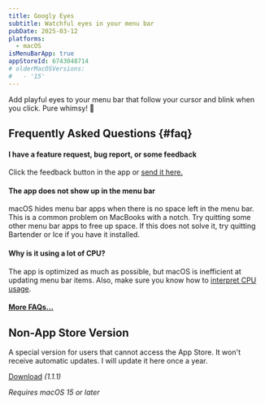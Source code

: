 ```yaml
---
title: Googly Eyes
subtitle: Watchful eyes in your menu bar
pubDate: 2025-03-12
platforms:
  - macOS
isMenuBarApp: true
appStoreId: 6743048714
# olderMacOSVersions:
#   - '15'
---
```


Add playful eyes to your menu bar that follow your cursor and blink when you click. Pure whimsy! 👀

## Frequently Asked Questions {#faq}

#### I have a feature request, bug report, or some feedback

Click the feedback button in the app or [send it here.](https://sindresorhus.com/feedback?product=Googly%20Eyes&referrer=Website-FAQ)

#### The app does not show up in the menu bar

macOS hides menu bar apps when there is no space left in the menu bar. This is a common problem on MacBooks with a notch. Try quitting some other menu bar apps to free up space. If this does not solve it, try quitting Bartender or Ice if you have it installed.

#### Why is it using a lot of CPU?

The app is optimized as much as possible, but macOS is inefficient at updating menu bar items. Also, make sure you know how to [interpret CPU usage](/apps/faq#high-cpu).

#### [More FAQs…](/apps/faq)

<!-- ## Older Versions

- []() for macOS 15+ -->

## Non-App Store Version

A special version for users that cannot access the App Store. It won't receive automatic updates. I will update it here once a year.

[Download](https://www.dropbox.com/scl/fi/pyxs34muy524a1irxtn05/Googly-Eyes-1.1.1-1742015870.zip?rlkey=k4sn2jq9xmmvqrd3kxdb0gb5l&raw=1) *(1.1.1)*

*Requires macOS 15 or later*

<script type="module" is:inline>
// Only the core measurements
const CONSTANTS = {
	EYE: {
		DIAMETER: 60,
		TOP: 96,
		LEFT: {
			LEFT_EYE: 74,
			RIGHT_EYE: 151
		}
	},
	PUPIL: {
		SIZE: 20
	}
};

// Derived measurements
const EYE_RADIUS = CONSTANTS.EYE.DIAMETER / 2;
// Maximum travel is eye radius minus pupil radius to keep pupil fully inside
const MAX_PUPIL_TRAVEL = EYE_RADIUS - (CONSTANTS.PUPIL.SIZE / 2);

// Replace the image source
const img = document.querySelector('img[src$="icon.png"]');
img.src = '/apps/googly-eyes/icon-no-pupils.png';

// Create and position pupils
const container = document.createElement('div');
container.style.cssText = `
	position: relative;
	width: ${img.width}px;
	height: ${img.height}px;
	display: inline-block;
`;

img.parentNode.insertBefore(container, img);
container.appendChild(img);

// Add keyframes for touch devices
const style = document.createElement('style');
style.textContent = `
	@keyframes rollEyes {
		0% { transform: translate(-50%, -50%) rotate(0deg) translate(${MAX_PUPIL_TRAVEL}px) rotate(0deg); }
		25% { transform: translate(-50%, -50%) rotate(90deg) translate(${MAX_PUPIL_TRAVEL}px) rotate(-90deg); }
		50% { transform: translate(-50%, -50%) rotate(180deg) translate(${MAX_PUPIL_TRAVEL}px) rotate(-180deg); }
		75% { transform: translate(-50%, -50%) rotate(270deg) translate(${MAX_PUPIL_TRAVEL}px) rotate(-270deg); }
		100% { transform: translate(-50%, -50%) rotate(360deg) translate(${MAX_PUPIL_TRAVEL}px) rotate(-360deg); }
	}
`;
document.head.appendChild(style);

// Debug bounds
const createEyeBound = (left) => {
	const eyeBound = document.createElement('div');
	eyeBound.style.cssText = `
		position: absolute;
		width: ${CONSTANTS.EYE.DIAMETER}px;
		height: ${CONSTANTS.EYE.DIAMETER}px;
		border: 2px solid rgba(255, 0, 0, 0.5);
		background: rgba(255, 0, 0, 0.1);
		border-radius: 50%;
		top: ${CONSTANTS.EYE.TOP}px;
		left: ${left}px;
		transform: translate(-50%, -50%);
		pointer-events: none;
	`;
	return eyeBound;
};

const leftEyeBound = createEyeBound(CONSTANTS.EYE.LEFT.LEFT_EYE);
const rightEyeBound = createEyeBound(CONSTANTS.EYE.LEFT.RIGHT_EYE);

// Debug.
// container.appendChild(leftEyeBound);
// container.appendChild(rightEyeBound);

const createPupil = (left) => {
	const pupil = document.createElement('div');
	pupil.style.cssText = `
		position: absolute;
		width: ${CONSTANTS.PUPIL.SIZE}px;
		height: ${CONSTANTS.PUPIL.SIZE}px;
		background: black;
		border-radius: 50%;
		top: ${CONSTANTS.EYE.TOP}px;
		left: ${left}px;
		transform: translate(-50%, -50%);
	`;
	return pupil;
};

const leftPupil = createPupil(CONSTANTS.EYE.LEFT.LEFT_EYE);
const rightPupil = createPupil(CONSTANTS.EYE.LEFT.RIGHT_EYE);

container.appendChild(leftPupil);
container.appendChild(rightPupil);

// Check if it's a touch device
const isTouchDevice = ('ontouchstart' in window) || (navigator.maxTouchPoints > 0);

if (isTouchDevice) {
	const leftSpeed = 2 + Math.random() * 2;
	const rightSpeed = 2 + Math.random() * 2;

	style.textContent = `
		@keyframes rollLeftEye {
			0% { transform: translate(-50%, -50%) rotate(0deg) translate(${MAX_PUPIL_TRAVEL}px) rotate(0deg); }
			100% { transform: translate(-50%, -50%) rotate(360deg) translate(${MAX_PUPIL_TRAVEL}px) rotate(-360deg); }
		}
		@keyframes rollRightEye {
			0% { transform: translate(-50%, -50%) rotate(0deg) translate(${MAX_PUPIL_TRAVEL}px) rotate(0deg); }
			100% { transform: translate(-50%, -50%) rotate(-360deg) translate(${MAX_PUPIL_TRAVEL}px) rotate(360deg); }
		}
	`;

	leftPupil.style.animation = `rollLeftEye ${leftSpeed}s linear infinite`;
	rightPupil.style.animation = `rollRightEye ${rightSpeed}s linear infinite`;
} else {
	let isFirstMove = true;

	function updatePupils(mouseX, mouseY) {
		const rect = container.getBoundingClientRect();

		for (const [index, pupil] of [leftPupil, rightPupil].entries()) {
			const eyeX = rect.left + (index === 0 ? CONSTANTS.EYE.LEFT.LEFT_EYE : CONSTANTS.EYE.LEFT.RIGHT_EYE);
			const eyeY = rect.top + CONSTANTS.EYE.TOP;

			// Vector from eye to mouse
			let x = mouseX - eyeX;
			let y = mouseY - eyeY;

			const distance = Math.sqrt(x * x + y * y);
			if (distance > MAX_PUPIL_TRAVEL) {
				const angle = Math.atan2(y, x);
				x = Math.cos(angle) * MAX_PUPIL_TRAVEL;
				y = Math.sin(angle) * MAX_PUPIL_TRAVEL;
			}

			pupil.style.transform = `translate(calc(-50% + ${x}px), calc(-50% + ${y}px))`;
		}
	}

	const centerX = container.getBoundingClientRect().left + (CONSTANTS.EYE.LEFT.LEFT_EYE + CONSTANTS.EYE.LEFT.RIGHT_EYE) / 2;
	const centerY = container.getBoundingClientRect().top + CONSTANTS.EYE.TOP;
	updatePupils(centerX, centerY);

	document.addEventListener('mousemove', (e) => {
		if (isFirstMove) {
			isFirstMove = false;

			for (const pupil of [leftPupil, rightPupil]) {
				pupil.style.transition = 'transform 0.3s ease-out';
			}

			requestAnimationFrame(() => {
				requestAnimationFrame(() => {
					for (const pupil of [leftPupil, rightPupil]) {
						pupil.style.transition = '';
					}
				});
			});
		}

		updatePupils(e.clientX, e.clientY);
	});
}
</script>
